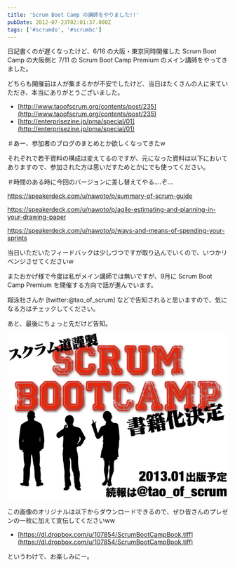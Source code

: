 ```yaml
---
title: 'Scrum Boot Camp の講師をやりました!!'
pubDate: 2012-07-23T02:01:37.000Z
tags: ['#scrumdo', '#scrumbc']
---
```


日記書くのが遅くなったけど、6/16 の大阪・東京同時開催した Scrum Boot Camp の大阪側と 7/11 の Scrum Boot Camp Premium のメイン講師をやってきました。

どちらも開催前は人が集まるかが不安でしたけど、当日はたくさんの人に来ていただき、本当にありがとうございました。

- [http://www.taoofscrum.org/contents/post/235](http://www.taoofscrum.org/contents/post/235)
- [http://enterprisezine.jp/pma/special/01](http://enterprisezine.jp/pma/special/01)

＃あー、参加者のブログのまとめとか欲しくなってきたw

それぞれで若干資料の構成は変えてるのですが、元になった資料は以下においてありますので、参加された方は思いだすためとかにでも使ってください。

＃時間のある時に今回のバージョンに差し替えてやる....ぞ...

https://speakerdeck.com/u/nawoto/p/summary-of-scrum-guide

https://speakerdeck.com/u/nawoto/p/agile-estimating-and-planning-in-your-drawing-paper

https://speakerdeck.com/u/nawoto/p/ways-and-means-of-spending-your-sprints

当日いただいたフィードバックは少しづつですが取り込んでいくので、いつかリベンジさせてくださいw

またおかげ様で今度は私がメイン講師では無いですが、9月に Scrum Boot Camp Premium を開催する方向で話が進んでいます。

翔泳社さんか [twitter:@tao_of_scrum] などで告知されると思いますので、気になる方はチェックしてください。

あと、最後にちょっと先だけど告知。

![f:id:nawoto:20120723003639j:image:w360](/images/backtrace/2012/07/23/20120723003639.webp)

この画像のオリジナルは以下からダウンロードできるので、ぜひ皆さんのプレゼンの一枚に加えて宣伝してくださいww

- [https://dl.dropbox.com/u/107854/ScrumBootCampBook.tiff](https://dl.dropbox.com/u/107854/ScrumBootCampBook.tiff)

というわけで、お楽しみにー。
